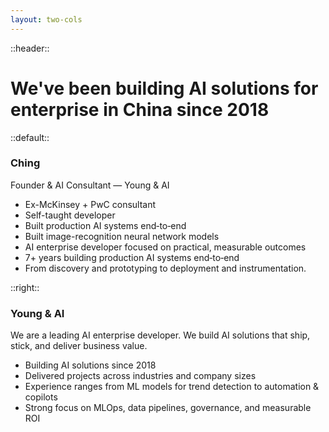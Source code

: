 ```yaml
---
layout: two-cols
---
```


::header::
# We've been building AI solutions for enterprise in China since 2018

::default::

### Ching
Founder & AI Consultant — Young & AI

- Ex-McKinsey + PwC consultant
- Self-taught developer
- Built production AI systems end‑to‑end
- Built image-recognition neural network models
- AI enterprise developer focused on practical, measurable outcomes
- 7+ years building production AI systems end‑to‑end
- From discovery and prototyping to deployment and instrumentation.

::right::

### Young & AI
We are a leading AI enterprise developer. We build AI solutions that ship, stick, and deliver business value.

- Building AI solutions since 2018
- Delivered projects across industries and company sizes
- Experience ranges from ML models for trend detection to automation & copilots
- Strong focus on MLOps, data pipelines, governance, and measurable ROI

